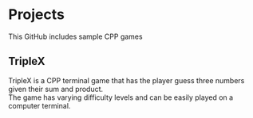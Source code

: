# Projects

This GitHub includes sample CPP games

## TripleX

TripleX is a CPP terminal game that has the player guess three numbers given their sum and product.
<br />
The game has varying difficulty levels and can be easily played on a computer terminal.


 
